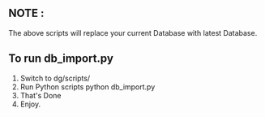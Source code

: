 
## NOTE :

The above scripts will replace your current Database with latest Database.

## To run db_import.py
1. Switch to dg/scripts/
2. Run Python scripts
	python db_import.py
3. That's Done
4. Enjoy.



